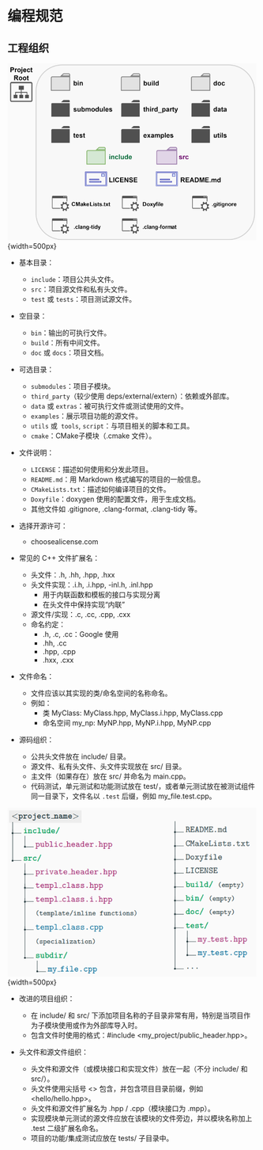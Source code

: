 # 编程规范

## 工程组织

![输入图片说明](./imgs/2024-07/1qJOS2LDTH0ybpzg.png){width=500px}





- 基本目录：
  - `include`：项目公共头文件。
  - `src`：项目源文件和私有头文件。
  - `test` 或 `tests`：项目测试源文件。

- 空目录：
  - `bin`：输出的可执行文件。
  - `build`：所有中间文件。
  - `doc` 或 `docs`：项目文档。

- 可选目录：
  - `submodules`：项目子模块。
  - `third_party`（较少使用 deps/external/extern）：依赖或外部库。
  - `data` 或 `extras`：被可执行文件或测试使用的文件。
  - `examples`：展示项目功能的源文件。
  - `utils` 或` tools`, `script`：与项目相关的脚本和工具。
  - `cmake`：CMake子模块（.cmake 文件）。

- 文件说明：
  - `LICENSE`：描述如何使用和分发此项目。
  - `README.md`：用 Markdown 格式编写的项目的一般信息。
  - `CMakeLists.txt`：描述如何编译项目的文件。
  - `Doxyfile`：doxygen 使用的配置文件，用于生成文档。
  - 其他文件如 .gitignore, .clang-format, .clang-tidy 等。


- 选择开源许可：
  - choosealicense.com


- 常见的 C++ 文件扩展名：
  - 头文件：.h, .hh, .hpp, .hxx
  - 头文件实现：.i.h, .i.hpp, -inl.h, .inl.hpp
    - 用于内联函数和模板的接口与实现分离
    - 在头文件中保持实现“内联”
  - 源文件/实现：.c, .cc, .cpp, .cxx
  - 命名约定：
    - .h, .c, .cc：Google 使用
    - .hh, .cc
    - .hpp, .cpp
    - .hxx, .cxx

- 文件命名：
  - 文件应该以其实现的类/命名空间的名称命名。
  - 例如：
    - 类 MyClass: MyClass.hpp, MyClass.i.hpp, MyClass.cpp
    - 命名空间 my_np: MyNP.hpp, MyNP.i.hpp, MyNP.cpp

- 源码组织：
  - 公共头文件放在 include/ 目录。
  - 源文件、私有头文件、头文件实现放在 src/ 目录。
  - 主文件（如果存在）放在 src/ 并命名为 main.cpp。
  - 代码测试，单元测试和功能测试放在 test/，或者单元测试放在被测试组件同一目录下，文件名以 `.test` 后缀，例如 my_file.test.cpp。

![输入图片说明](./imgs/2024-07/jY9iLAZq8pfecZPe.png){width=500px}


- 改进的项目组织：
  - 在 include/ 和 src/ 下添加项目名称的子目录非常有用，特别是当项目作为子模块使用或作为外部库导入时。
  - 包含文件时使用的格式：#include <my_project/public_header.hpp>。

- 头文件和源文件组织：
  - 头文件和源文件（或模块接口和实现文件）放在一起（不分 include/ 和 src/）。
  - 头文件使用尖括号 <> 包含，并包含项目目录前缀，例如 <hello/hello.hpp>。
  - 头文件和源文件扩展名为 .hpp / .cpp（模块接口为 .mpp）。
  - 实现模块单元测试的源文件应放在该模块的文件旁边，并以模块名称加上 .test 二级扩展名命名。
  - 项目的功能/集成测试应放在 tests/ 子目录中。

<!--stackedit_data:
eyJoaXN0b3J5IjpbLTE1NTU4MDk3MjgsMTE0NTkyMjQ0NV19
-->